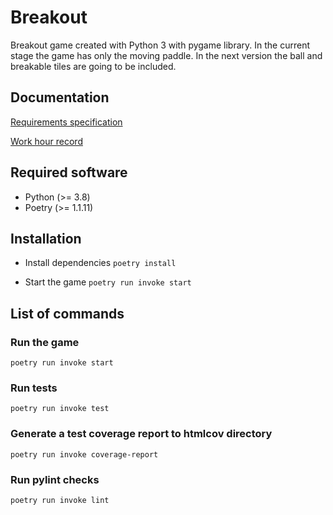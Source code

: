 # Breakout

Breakout game created with Python 3 with pygame library. In the current stage the game has only the moving paddle. In the next version the ball and breakable tiles are going to be included.

## Documentation
[Requirements specification](https://github.com/antonlep/ot-harjoitustyo/blob/master/dokumentaatio/requirements_specification.md)

[Work hour record](https://github.com/antonlep/ot-harjoitustyo/blob/master/dokumentaatio/work_hours.md)

## Required software

- Python (>= 3.8)
- Poetry (>= 1.1.11)

## Installation

- Install dependencies `poetry install`

- Start the game `poetry run invoke start`

## List of commands

### Run the game

`poetry run invoke start`

### Run tests

`poetry run invoke test`

### Generate a test coverage report to htmlcov directory

`poetry run invoke coverage-report`

### Run pylint checks

`poetry run invoke lint`
